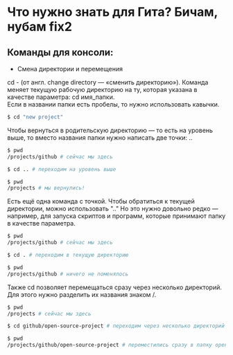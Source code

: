 # Что нужно знать для Гита? Бичам, нубам fix2


## Команды для консоли:


- Смена директории и перемещения


cd - (от англ. change directory — «сменить директорию»). Команда меняет текущую рабочую директорию на ту, которая указана в качестве параметра: cd имя_папки.  
Если в названии папки есть пробелы, то нужно использовать кавычки.
```bash
$ cd "new project" 
```

Чтобы вернуться в родительскую директорию — то есть на уровень выше, то вместо названия папки нужно написать две точки: ..  
```bash
$ pwd
/projects/github # сейчас мы здесь

$ cd .. # переходим на уровень выше

$ pwd
/projects # мы вернулись!  
```


Есть ещё одна команда с точкой. Чтобы обратиться к текущей директории, можно использовать ".." Но это нужно довольно редко — например, для запуска скриптов и программ, которые принимают папку в качестве параметра.  
``` bash
$ pwd
/projects/github # сейчас мы здесь

$ cd . # переходим в текущую директорию

$ pwd
/projects/github # ничего не поменялось  
```


Также cd позволяет перемещаться сразу через несколько директорий. Для этого нужно разделить их названия знаком /.  
``` bash
$ pwd
/projects # сейчас мы здесь

$ cd github/open-source-project # переходим через несколько директорий

$ pwd
/projects/github/open-source-project # переместились сразу в папку open-source-project внутри github
```
